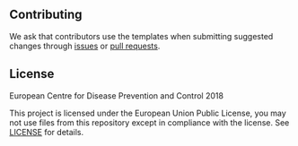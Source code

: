 ## Contributing

We ask that contributors use the templates when submitting suggested changes through [issues](.github/ISSUE_TEMPLATE.md) or [pull requests](.github/PULL_REQUESTS_TEMPLATE.md).

## License

European Centre for Disease Prevention and Control 2018

This project is licensed under the European Union Public License, you may not use files from this repository except in compliance with the license. See [LICENSE](LICENSE.md) for details.
